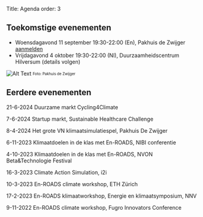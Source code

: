 Title: Agenda
order: 3

## Toekomstige evenementen
* Woensdagavond 11 september 19:30-22:00 (En), Pakhuis de Zwijger [aanmelden](https://dezwijger.nl/programma/the-big-un-climate-simulation-game)
* Vrijdagavond 4 oktober 19:30-22:00 (Nl), Duurzaamheidscentrum Hilversum (details volgen)

![Alt Text]({static}/images/PDZ_presentation_2.jpg)
<sub><sup>Foto: Pakhuis de Zwijger</sup></sub>

## Eerdere evenementen

21-6-2024 Duurzame markt Cycling4Climate

7-6-2024 Startup markt, Sustainable Healthcare Challenge

8-4-2024 Het grote VN klimaatsimulatiespel, Pakhuis De Zwijger

6-11-2023 Klimaatdoelen in de klas met En-ROADS, NIBI conferentie

4-10-2023 Klimaatdoelen in de klas met En-ROADS, NVON Beta&Technologie Festival

16-3-2023 Climate Action Simulation, i2i

10-3-2023 En-ROADS climate workshop, ETH Zürich

17-2-2023 En-ROADS klimaatworkshop, Energie en klimaatsymposium, NNV

9-11-2022 En-ROADS climate workshop, Fugro Innovators Conference
